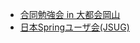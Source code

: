 * [合同勉強会 in 大都会岡山](https://gbdaitokai.connpass.com/)
* [日本Springユーザ会(JSUG)](https://jsug.doorkeeper.jp/)
